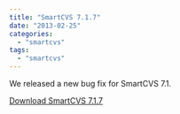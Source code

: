```yaml
---
title: "SmartCVS 7.1.7"
date: "2013-02-25"
categories: 
  - "smartcvs"
tags: 
  - "smartcvs"
---
```


We released a new bug fix for SmartCVS 7.1.

[Download SmartCVS 7.1.7](http://www.syntevo.com/smartcvs/download.html)
